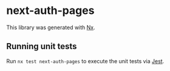 # next-auth-pages

This library was generated with [Nx](https://nx.dev).

## Running unit tests

Run `nx test next-auth-pages` to execute the unit tests via [Jest](https://jestjs.io).
